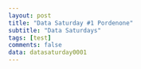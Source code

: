 ```yaml
---
layout: post
title: "Data Saturday #1 Pordenone"
subtitle: "Data Saturdays"
tags: [test]
comments: false
data: datasaturday0001
---
```

